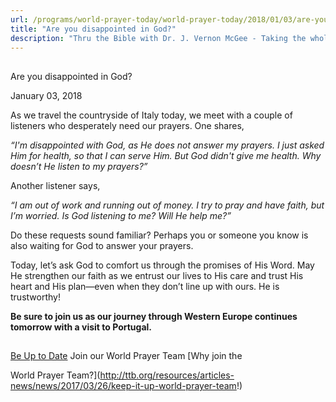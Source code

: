 ```yaml
---
url: /programs/world-prayer-today/world-prayer-today/2018/01/03/are-you-disappointed-in-god
title: "Are you disappointed in God?"
description: "Thru the Bible with Dr. J. Vernon McGee - Taking the whole Word to the whole world"
---
```







## 
 Are you disappointed in God?


January 03, 2018




As we travel the countryside of Italy today, we meet with a couple of listeners who desperately need our prayers. One shares,


*“I'm disappointed with God, as He does not answer my prayers. I just asked Him for health, so that I can serve Him. But God didn't give me health. Why doesn’t He listen to my prayers?”*


Another listener says,


*“I am out of work and running out of money. I try to pray and have faith, but I’m worried. Is God listening to me? Will He help me?”*


Do these requests sound familiar? Perhaps you or someone you know is also waiting for God to answer your prayers. 


Today, let’s ask God to comfort us through the promises of His Word. May He strengthen our faith as we entrust our lives to His care and trust His heart and His plan—even when they don’t line up with ours. He is trustworthy!


**Be sure to join us as our journey through Western Europe continues tomorrow with a visit to Portugal.** 







## 




[Be Up to Date](http://feeds.feedburner.com/WorldPrayerToday "World Prayer Today RSS Feed")
Join our World Prayer Team
[Why join the  

World Prayer Team?](http://ttb.org/resources/articles-news/news/2017/03/26/keep-it-up-world-prayer-team!)




